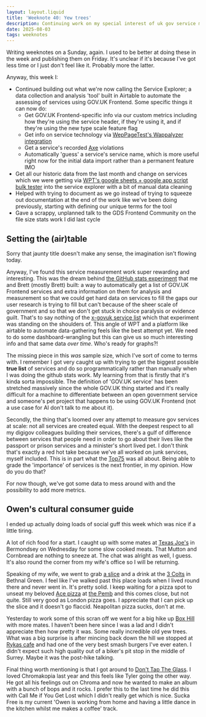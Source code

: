 ```yaml
---
layout: layout.liquid
title: 'Weeknote 40: Yew trees'
description: Continuing work on my special interest of uk gov service measurement at scale
date: 2025-08-03
tags: weeknotes
---
```


Writing weeknotes on a Sunday, again. I used to be better at doing these in the week and publishing them on Friday. It's unclear if it's because I've got less time or I just don't feel like it. Probably more the latter.

Anyway, this week I:

- Continued building out what we're now calling the Service Explorer; a data collection and analysis 'tool' built in Airtable to automate the assessing of services using GOV.UK Frontend. Some specific things it can now do:
    - Get GOV.UK Frontend-specific info via our custom metrics including how they're using the service header, if they're using it, and if they're using the new type scale feature flag
    - Get info on service technology via [WepPageTest's Wappalyzer integration](https://github.com/catchpoint/WebPageTest.Wappalyzer)
    - Get a service's recorded [Axe](https://www.deque.com/axe/) violations
    - Automatically 'guess' a service's service name, which is more useful right now for the initial data import rather than a permanent feature IMO
- Get all our historic data from the last month and change on services which we were getting via [WPT's google sheets + google app script bulk tester](https://github.com/catchpoint/webpagetest.bulk-tester) into the service explorer with a bit of manual data cleaning
- Helped with trying to document as we go instead of trying to squeeze out documentation at the end of the work like we've been doing previously, starting with defining our unique terms for the tool
- Gave a scrappy, unplanned talk to the GDS Frontend Community on the file size stats work I did last cycle

## Setting the (air)table

Sorry that jaunty title doesn't make any sense, the imagination isn't flowing today.

Anyway, I've found this service measurement work super rewarding and interesting. This was the dream behind [the GitHub stats experiment](https://github.com/alphagov/design-system-github-stats) that me and Brett (mostly Brett) built: a way to automatically get a list of GOV.UK Frontend services and extra information on them for analysis and measurement so that we could get hard data on services to fill the gaps our user research is trying to fill but can't because of the sheer scale of government and so that we don't get stuck in choice paralysis or evidence guilt. That's to say nothing of the [x-govuk service list](https://govuk-digital-services.herokuapp.com/) which that experiment was standing on the shoulders of. This angle of WPT and a platform like airtable to automate data-gathering feels like the best attempt yet. We need to do some dashboard-wrangling but this can give us so much interesting info and that same data _over time_. Who's ready for graphs?!

The missing piece in this _was_ sample size, which I've sort of come to terms with. I remember I got very caught up with trying to get the biggest possible **true list** of services and do so programmatically rather than manually when I was doing the github stats work. My learning from that is firstly that it's kinda sorta impossible. The definition of 'GOV.UK service' has been stretched massively since the whole GOV.UK thing started and it's really difficult for a machine to differentiate between an open government service and someone's pet project that happens to be using GOV.UK Frontend (not a use case for AI don't talk to me about it).

Secondly, the thing that's loomed over any attempt to measure gov services at scale: not all services are created equal. With the deepest respect to all my digigov colleagues building their services, there's a gulf of difference between services that people need in order to go about their lives like the passport or prison services and a minister's short lived pet. I don't think that's exactly a red hot take because we've all worked on junk services, myself included. This is in part what the [Top75](https://cddo.blog.gov.uk/2024/02/16/making-great-services-what-is-the-top75/) was all about. Being able to grade the 'importance' of services is the next frontier, in my opinion. How do you do that?

For now though, we've got some data to mess around with and the possibility to add more metrics.

## Owen's cultural consumer guide

I ended up actually doing loads of social guff this week which was nice if a little tiring.

A lot of rich food for a start. I caught up with some mates at [Texas Joe's](https://texas-joes.com/) in Bermondsey on Wednesday for some slow cooked meats. That Mutton and Cornbread are nothing to sneeze at. The chat was alright as well, I guess. It's also round the corner from my wife's office so I will be returning. 

Speaking of my wife, we went to grab [a slice](https://www.shortroadpizza.com/) and a drink at the [3 Colts](https://www.threecoltstavern.co.uk/) in Bethnal Green. I feel like I've walked past this place loads when I lived round there and never went in. It's pretty solid. I keep waiting for a pizza spot to unseat my beloved [Ace pizza](https://www.thisisacepizza.com/) at [the Pemb](https://pemburytavern.co.uk/) and this comes close, but not quite. Still very good as London pizza goes. I appreciate that I can pick up the slice and it doesn't go flaccid. Neapolitan pizza sucks, don't at me.

Yesterday to work some of this scran off we went for a big hike up [Box Hill](https://www.nationaltrust.org.uk/visit/surrey/box-hill) with more mates. I haven't been here since I was a lad and I didn't appreciate then how pretty it was. Some really incredible old yew trees. What was a big surprise is after mincing back down the hill we stopped at [Rykas cafe](https://www.rykas.co.uk/) and had one of the very best smash burgers I've ever eaten. I didn't expect such high quality out of a biker's pit stop in the middle of Surrey. Maybe it was the post-hike talking.

Final thing worth mentioning is that I got around to [Don't Tap The Glass](https://www.donttaptheglass.com/). I loved Chromakopia last year and this feels like Tyler going the other way. He got all his feelings out on Chroma and now he wanted to make an album with a bunch of bops and it rocks. I prefer this to the last time he did this with Call Me if You Get Lost which I didn't really get which is nice. Sucka Free is my current 'Owen is working from home and having a little dance in the kitchen whilst me makes a coffee' track.
